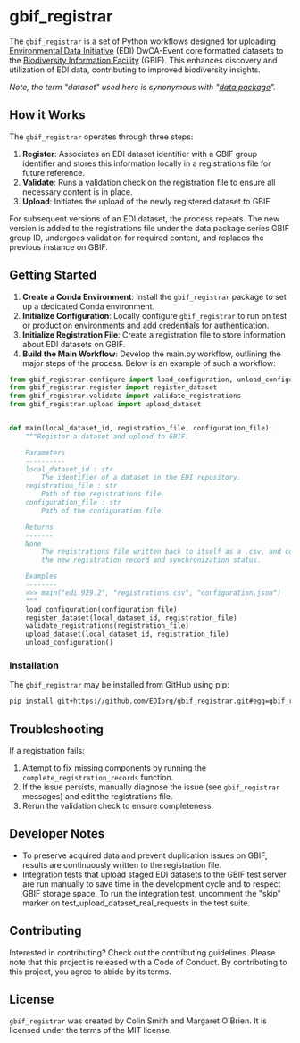 # gbif_registrar

The `gbif_registrar` is a set of Python workflows designed for uploading [Environmental Data Initiative](https://edirepository.org/) (EDI) DwCA-Event core formatted datasets to the [Biodiversity Information Facility](https://www.gbif.org/) (GBIF). This enhances discovery and utilization of EDI data, contributing to improved biodiversity insights.

_Note, the term "dataset" used here is synonymous with "[data package](https://edirepository.org/resources/the-data-package)"._

## How it Works

The `gbif_registrar` operates through three steps:

1. **Register**: Associates an EDI dataset identifier with a GBIF group identifier and stores this information locally in a registrations file for future reference.
2. **Validate**: Runs a validation check on the registration file to ensure all necessary content is in place.
3. **Upload**: Initiates the upload of the newly registered dataset to GBIF.

For subsequent versions of an EDI dataset, the process repeats. The new version is added to the registrations file under the data package series GBIF group ID, undergoes validation for required content, and replaces the previous instance on GBIF.

## Getting Started
1. **Create a Conda Environment**: Install the `gbif_registrar` package to set up a dedicated Conda environment.
2. **Initialize Configuration**: Locally configure `gbif_registrar` to run on test or production environments and add credentials for authentication.
3. **Initialize Registration File**: Create a registration file to store information about EDI datasets on GBIF.
4. **Build the Main Workflow**: Develop the main.py workflow, outlining the major steps of the process. Below is an example of such a workflow:

```python
from gbif_registrar.configure import load_configuration, unload_configuration
from gbif_registrar.register import register_dataset
from gbif_registrar.validate import validate_registrations
from gbif_registrar.upload import upload_dataset


def main(local_dataset_id, registration_file, configuration_file):
    """Register a dataset and upload to GBIF.

    Parameters
    ----------
    local_dataset_id : str
        The identifier of a dataset in the EDI repository.
    registration_file : str
        Path of the registrations file.
    configuration_file : str
        Path of the configuration file.

    Returns
    -------
    None
        The registrations file written back to itself as a .csv, and containing
        the new registration record and synchronization status.

    Examples
    --------
    >>> main("edi.929.2", "registrations.csv", "configuration.json")
    """
    load_configuration(configuration_file)
    register_dataset(local_dataset_id, registration_file)
    validate_registrations(registration_file)
    upload_dataset(local_dataset_id, registration_file)
    unload_configuration()
```


### Installation

The `gbif_registrar` may be installed from GitHub using pip: 

```bash
pip install git+https://github.com/EDIorg/gbif_registrar.git#egg=gbif_registrar
```

## Troubleshooting

If a registration fails:
1. Attempt to fix missing components by running the `complete_registration_records` function.
2. If the issue persists, manually diagnose the issue (see `gbif_registrar` messages) and edit the registrations file. 
3. Rerun the validation check to ensure completeness.

## Developer Notes
- To preserve acquired data and prevent duplication issues on GBIF, results are continuously written to the registration file.
- Integration tests that upload staged EDI datasets to the GBIF test server are run manually to save time in the development cycle and to respect GBIF storage space. To run the integration test, uncomment the "skip" marker on test_upload_dataset_real_requests in the test suite.

## Contributing

Interested in contributing? Check out the contributing guidelines. Please note that this project is released with a Code of Conduct. By contributing to this project, you agree to abide by its terms.

## License

`gbif_registrar` was created by Colin Smith and Margaret O'Brien. It is licensed under the terms of the MIT license.
